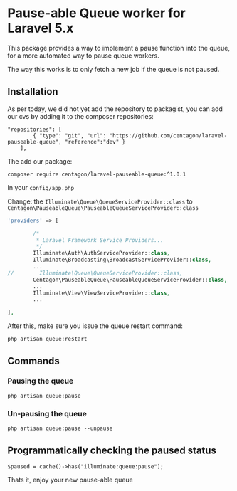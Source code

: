 # Pause-able Queue worker for Laravel 5.x

This package provides a way to implement a pause function into the queue, 
for a more automated way to pause queue workers.

The way this works is to only fetch a new job if the queue is not paused.

## Installation

As per today, we did not yet add the repository to packagist, you can add our cvs by adding it to the composer repositories:

```
"repositories": [
        { "type": "git", "url": "https://github.com/centagon/laravel-pauseable-queue", "reference":"dev" }
    ],
```

The add our package:

```
composer require centagon/laravel-pauseable-queue:^1.0.1
```


In your `config/app.php`

Change: the `Illuminate\Queue\QueueServiceProvider::class` to `Centagon\PauseableQueue\PauseableQueueServiceProvider::class`


```php
'providers' => [

        /*
         * Laravel Framework Service Providers...
         */
        Illuminate\Auth\AuthServiceProvider::class,
        Illuminate\Broadcasting\BroadcastServiceProvider::class,
        ...
//        Illuminate\Queue\QueueServiceProvider::class,
        Centagon\PauseableQueue\PauseableQueueServiceProvider::class,
        ...
        Illuminate\View\ViewServiceProvider::class,
        ...

],
```

After this, make sure you issue the queue restart command:

`php artisan queue:restart`


## Commands


### Pausing the queue

`php artisan queue:pause`


### Un-pausing the queue

`php artisan queue:pause --unpause`



## Programmatically checking the paused status

`$paused = cache()->has("illuminate:queue:pause");`


Thats it, enjoy your new pause-able queue